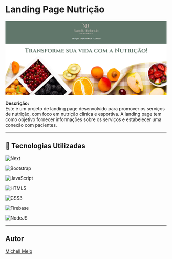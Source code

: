 # Landing Page Nutrição

![Imagem do site](print.png)

**Descrição:**  
Este é um projeto de landing page desenvolvido para promover os serviços de nutrição, com foco em nutrição clínica e esportiva. A landing page tem como objetivo fornecer informações sobre os serviços e estabelecer uma conexão com pacientes.

---

## 🚀 Tecnologias Utilizadas

![Next](https://img.shields.io/badge/Next-black?style=for-the-badge&logo=next.js&logoColor=white)

![Bootstrap](https://img.shields.io/badge/-boostrap-0D1117?style=for-the-badge&logo=bootstrap&labelColor=0D1117)

![JavaScript](https://img.shields.io/badge/JavaScript-F7DF1E?style=for-the-badge&logo=javascript&logoColor=black)

![HTML5](https://img.shields.io/badge/HTML5-E34F26?style=for-the-badge&logo=html5&logoColor=white)

![CSS3](https://img.shields.io/badge/CSS3-1572B6?style=for-the-badge&logo=css3&logoColor=white)

![Firebase](https://img.shields.io/badge/firebase-ffca28?style=for-the-badge&logo=firebase&logoColor=black)

![NodeJS](https://img.shields.io/badge/node.js-6DA55F?style=for-the-badge&logo=node.js&logoColor=white)

---

## Autor

[Michell Melo](https://www.instagram.com/michell_melo58/profilecard/?igsh=amY0Z3d3cnl3bWxx)

